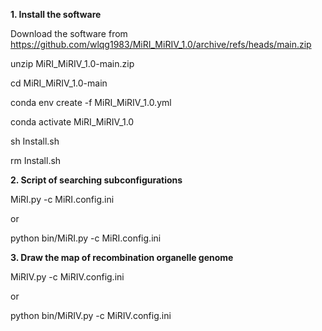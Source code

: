 **1. Install the software**

Download the software from https://github.com/wlqg1983/MiRI_MiRIV_1.0/archive/refs/heads/main.zip

unzip MiRI_MiRIV_1.0-main.zip

cd  MiRI_MiRIV_1.0-main

conda env create -f  MiRI_MiRIV_1.0.yml

conda activate MiRI_MiRIV_1.0

sh Install.sh

rm Install.sh


**2. Script of searching subconfigurations**

MiRI.py -c MiRI.config.ini

or

python bin/MiRI.py -c MiRI.config.ini


**3. Draw the map of recombination organelle genome**

MiRIV.py -c MiRIV.config.ini

or

python bin/MiRIV.py -c MiRIV.config.ini




